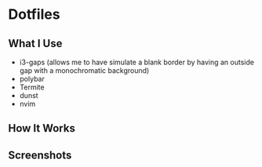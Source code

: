 # Dotfiles

## What I Use
- i3-gaps (allows me to have simulate a blank border by having an outside gap with a monochromatic background)
- polybar
- Termite
- dunst
- nvim

## How It Works ##

## Screenshots
